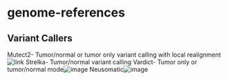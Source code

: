 # genome-references

## Variant Callers
Mutect2- Tumor/normal or tumor only variant calling with local realignment  ![link](https://gatk.broadinstitute.org/hc/en-us/articles/360037593851-Mutect2)
Strelka- Tumor/normal variant calling
Vardict- Tumor only or tumor/normal mode![image](https://github.com/dnousome/genome-references/assets/10719976/fe410ce7-8524-4fc3-a516-c20fd9597dc1)
Neusomatic![image](https://github.com/dnousome/genome-references/assets/10719976/ddb56d33-a329-4587-8eaf-5d4cd0e95a33)
